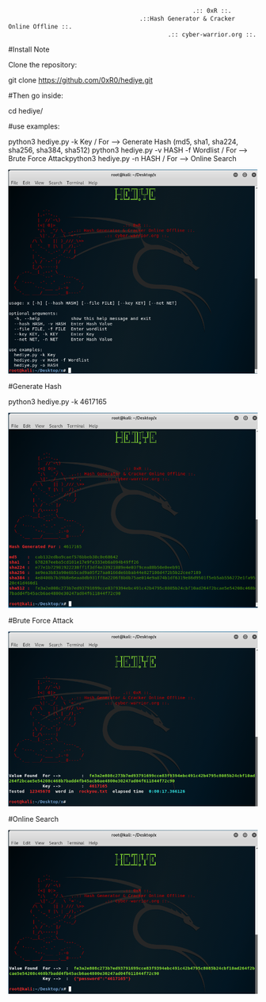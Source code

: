 
                                                        .:: 0xR ::.
                                         .::Hash Generator & Cracker Online Offline ::.
                                                 .:: cyber-warrior.org ::.
 

#Install Note

Clone the repository:

 git clone https://github.com/0xR0/hediye.git

#Then go inside:

cd hediye/


#use examples:

python3 hediye.py -k Key / For --> Generate Hash (md5, sha1, sha224, sha256, sha384, sha512)
python3 hediye.py -v HASH -f Wordlist / For --> Brute Force Attackpython3 
hediye.py -n HASH / For -->  Online Search


<img src="https://github.com/0xR0/hediye/blob/master/ss/how.png" >


#Generate Hash

python3 hediye.py -k 4617165

<img src="https://github.com/0xR0/hediye/blob/master/ss/gen.png" >


#Brute Force Attack

<img src="https://github.com/0xR0/hediye/blob/master/ss/off.png" >


#Online Search

<img src="https://github.com/0xR0/hediye/blob/master/ss/on.png" >

